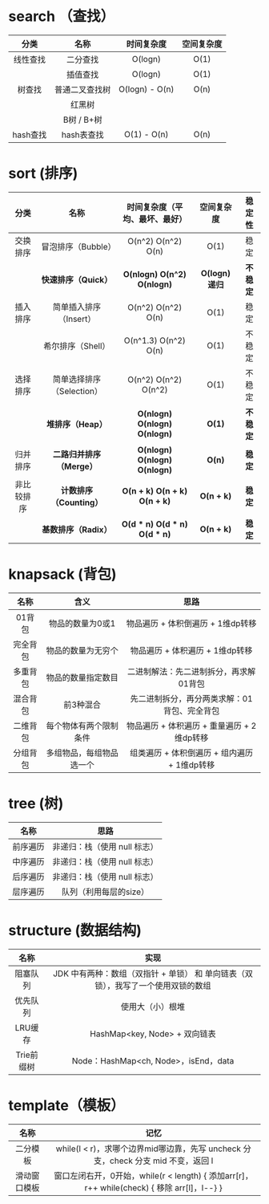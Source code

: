 # search （查找）

|   分类   |          名称           |   时间复杂度   | 空间复杂度 |
| :------: | :---------------------: | :------------: | :--------: |
| 线性查找 | 二分查找 |    O(logn)     |    O(1)    |
|          |        插值查找         |    O(logn)     |    O(1)    |
|  树查找  |     普通二叉查找树      | O(logn) - O(n) |    O(n)    |
|          |         红黑树          |                |            |
|          |       B树 / B+树        |                |            |
| hash查找 |       hash表查找        |  O(1) - O(n)   |    O(n)    |


# sort (排序)

|    分类    |           名称            |  时间复杂度（平均、最坏、最好）  |    空间复杂度    |   稳定性   |
| :--------: | :-----------------------: | :------------------------------: | :--------------: | :--------: |
|  交换排序  |    冒泡排序（Bubble）     |       O(n^2)  O(n^2)  O(n)       |       O(1)       |    稳定    |
|            |   **快速排序（Quick）**   |  **O(nlogn)  O(n^2)  O(nlogn)**  | **O(logn) 递归** | **不稳定** |
|  插入排序  |  简单插入排序（Insert）   |       O(n^2)  O(n^2)  O(n)       |       O(1)       |    稳定    |
|            |     希尔排序（Shell）     |      O(n^1.3) O(n^2)  O(n)       |       O(1)       |   不稳定   |
|  选择排序  | 简单选择排序（Selection） |      O(n^2)  O(n^2)  O(n^2)      |       O(1)       |   不稳定   |
|            |    **堆排序（Heap）**     |  **O(nlogn) O(nlogn) O(nlogn)**  |     **O(1)**     | **不稳定** |
|  归并排序  | **二路归并排序（Merge）** | **O(nlogn)  O(nlogn)  O(nlogn)** |     **O(n)**     |  **稳定**  |
| 非比较排序 | **计数排序（Counting）**  | **O(n + k)  O(n + k)  O(n + k)** |   **O(n + k)**   |  **稳定**  |
|            |   **基数排序（Radix）**   | **O(d * n)  O(d * n)  O(d * n)** |   **O(n + k)**   |  **稳定**  |


# knapsack (背包)

|   名称   |           含义           |                     思路                     |
| :------: | :----------------------: | :------------------------------------------: |
|  01背包  |     物品的数量为0或1     |        物品遍历 + 体积倒遍历 + 1维dp转移         |
| 完全背包 |    物品的数量为无穷个    |         物品遍历 + 体积遍历 + 1维dp转移        |
| 多重背包 |    物品的数量指定数目    |          二进制解法：先二进制拆分，再求解01背包          |
| 混合背包 |        前3种混合         | 先二进制拆分，再分两类求解：01背包、完全背包 |
| 二维背包 |  每个物体有两个限制条件  |    物品遍历 + 体积遍历 + 重量遍历 + 2维dp转移    |
| 分组背包 | 多组物品，每组物品选一个 |   组类遍历 + 体积倒遍历 + 组内遍历 + 1维dp转移   |


# tree (树)

|   名称   |               思路               |
| :------: | :------------------------------: |
| 前序遍历 | 非递归：栈（使用 null 标志） |
| 中序遍历 | 非递归：栈（使用 null 标志） |
| 后序遍历 | 非递归：栈（使用 null 标志） |
| 层序遍历 |      队列（利用每层的size）      |


# structure (数据结构)

|   名称   |                             实现                             |
| :------: | :----------------------------------------------------------: |
| 阻塞队列 | JDK 中有两种：数组（双指针 + 单锁） 和 单向链表（双锁），我写了一个使用双锁的数组 |
| 优先队列 |                       使用大（小）根堆                       |
| LRU缓存  |                HashMap<key, Node> + 双向链表                 |
| Trie前缀树 |             Node：HashMap<ch, Node>，isEnd，data             |


# template（模板）

|     名称     |                             记忆                             |
| :----------: | :----------------------------------------------------------: |
|   二分模板   | while(l < r)，求哪个边界mid哪边靠，先写 uncheck 分支，check 分支 mid 不变，返回 l |
| 滑动窗口模板 | 窗口左闭右开，0开始，while(r < length) { 添加arr[r]，r++ while(check) { 移除 arr[l]，l--} } |

